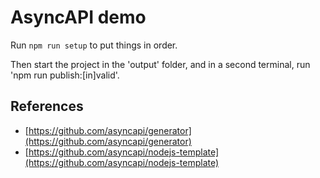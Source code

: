 # AsyncAPI demo

Run `npm run setup` to put things in order.

Then start the project in the 'output' folder, and in a second terminal, run 'npm run publish:[in]valid'.

## References

- [https://github.com/asyncapi/generator](https://github.com/asyncapi/generator)
- [https://github.com/asyncapi/nodejs-template](https://github.com/asyncapi/nodejs-template)
